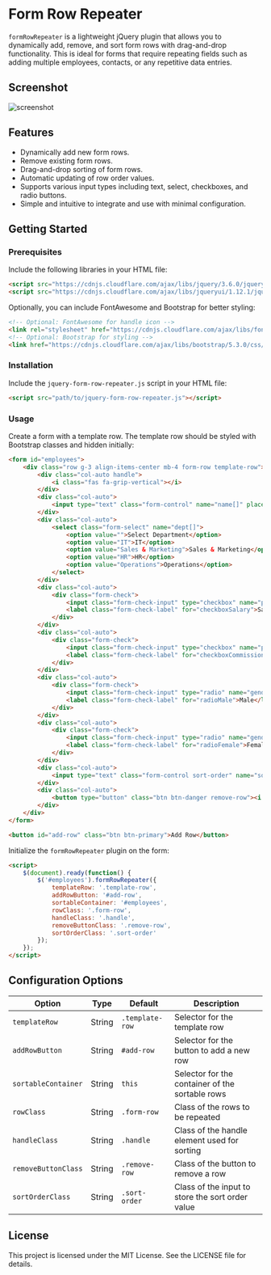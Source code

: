 # Form Row Repeater

`formRowRepeater` is a lightweight jQuery plugin that allows you to dynamically add, remove, and sort form rows with drag-and-drop functionality. This is ideal for forms that require repeating fields such as adding multiple employees, contacts, or any repetitive data entries.

## Screenshot
![screenshot](https://github.com/nabeeljavaid/jquery-form-row-repeater/assets/2786954/90043798-2824-4668-92c5-23da94f0cae1)


## Features

- Dynamically add new form rows.
- Remove existing form rows.
- Drag-and-drop sorting of form rows.
- Automatic updating of row order values.
- Supports various input types including text, select, checkboxes, and radio buttons.
- Simple and intuitive to integrate and use with minimal configuration.

## Getting Started

### Prerequisites

Include the following libraries in your HTML file:

```html
<script src="https://cdnjs.cloudflare.com/ajax/libs/jquery/3.6.0/jquery.min.js"></script>
<script src="https://cdnjs.cloudflare.com/ajax/libs/jqueryui/1.12.1/jquery-ui.min.js"></script>
```

Optionally, you can include FontAwesome and Bootstrap for better styling:

```html
<!-- Optional: FontAwesome for handle icon -->
<link rel="stylesheet" href="https://cdnjs.cloudflare.com/ajax/libs/font-awesome/6.0.0-beta3/css/all.min.css" crossorigin="anonymous" referrerpolicy="no-referrer" />
<!-- Optional: Bootstrap for styling -->
<link href="https://cdnjs.cloudflare.com/ajax/libs/bootstrap/5.3.0/css/bootstrap.min.css" rel="stylesheet"/>
```

### Installation

Include the `jquery-form-row-repeater.js` script in your HTML file:

```html
<script src="path/to/jquery-form-row-repeater.js"></script>
```

### Usage

Create a form with a template row. The template row should be styled with Bootstrap classes and hidden initially:

```html
<form id="employees">
    <div class="row g-3 align-items-center mb-4 form-row template-row">
        <div class="col-auto handle">
            <i class="fas fa-grip-vertical"></i>
        </div>
        <div class="col-auto">
            <input type="text" class="form-control" name="name[]" placeholder="Enter employee name">
        </div>
        <div class="col-auto">
            <select class="form-select" name="dept[]">
                <option value="">Select Department</option>
                <option value="IT">IT</option>
                <option value="Sales & Marketing">Sales & Marketing</option>
                <option value="HR">HR</option>
                <option value="Operations">Operations</option>
            </select>
        </div>
        <div class="col-auto">
            <div class="form-check">
                <input class="form-check-input" type="checkbox" name="perks[]" value="Salary" id="checkboxSalary">
                <label class="form-check-label" for="checkboxSalary">Salary</label>
            </div>
        </div>
        <div class="col-auto">
            <div class="form-check">
                <input class="form-check-input" type="checkbox" name="perks[]" value="Commission" id="checkboxCommission">
                <label class="form-check-label" for="checkboxCommission">Commission</label>
            </div>
        </div>
        <div class="col-auto">
            <div class="form-check">
                <input class="form-check-input" type="radio" name="gender[]" value="radio1" id="radioMale">
                <label class="form-check-label" for="radioMale">Male</label>
            </div>
        </div>
        <div class="col-auto">
            <div class="form-check">
                <input class="form-check-input" type="radio" name="gender[]" value="radio2" id="radioFemale">
                <label class="form-check-label" for="radioFemale">Female</label>
            </div>
        </div>
        <div class="col-auto">
            <input type="text" class="form-control sort-order" name="sort_order[]" value="1" style="width: 100px">
        </div>
        <div class="col-auto">
            <button type="button" class="btn btn-danger remove-row"><i class="fa-solid fa-xmark"></i></button>
        </div>
    </div>
</form>

<button id="add-row" class="btn btn-primary">Add Row</button>
```

Initialize the `formRowRepeater` plugin on the form:

```html
<script>
    $(document).ready(function() {
        $('#employees').formRowRepeater({
            templateRow: '.template-row',
            addRowButton: '#add-row',
            sortableContainer: '#employees',
            rowClass: '.form-row',
            handleClass: '.handle',
            removeButtonClass: '.remove-row',
            sortOrderClass: '.sort-order'
        });
    });
</script>
```

## Configuration Options

| Option             | Type   | Default            | Description                                               |
|--------------------|--------|--------------------|-----------------------------------------------------------|
| `templateRow`      | String | `.template-row`    | Selector for the template row                             |
| `addRowButton`     | String | `#add-row`         | Selector for the button to add a new row                  |
| `sortableContainer`| String | `this`             | Selector for the container of the sortable rows           |
| `rowClass`         | String | `.form-row`        | Class of the rows to be repeated                          |
| `handleClass`      | String | `.handle`          | Class of the handle element used for sorting              |
| `removeButtonClass`| String | `.remove-row`      | Class of the button to remove a row                       |
| `sortOrderClass`   | String | `.sort-order`      | Class of the input to store the sort order value          |

## License

This project is licensed under the MIT License. See the LICENSE file for details.


